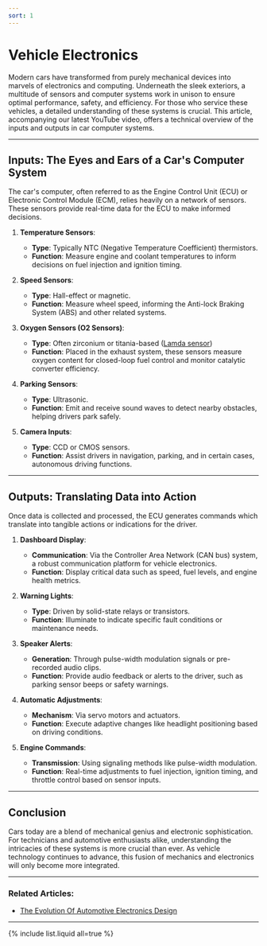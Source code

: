 ```yaml
---
sort: 1
---
```


# Vehicle Electronics

Modern cars have transformed from purely mechanical devices into marvels of electronics and computing. Underneath the sleek exteriors, a multitude of sensors and computer systems work in unison to ensure optimal performance, safety, and efficiency. For those who service these vehicles, a detailed understanding of these systems is crucial. This article, accompanying our latest YouTube video, offers a technical overview of the inputs and outputs in car computer systems.

---

## Inputs: The Eyes and Ears of a Car's Computer System

The car's computer, often referred to as the Engine Control Unit (ECU) or Electronic Control Module (ECM), relies heavily on a network of sensors. These sensors provide real-time data for the ECU to make informed decisions.

1. **Temperature Sensors**:
   - **Type**: Typically NTC (Negative Temperature Coefficient) thermistors.
   - **Function**: Measure engine and coolant temperatures to inform decisions on fuel injection and ignition timing.

2. **Speed Sensors**:
   - **Type**: Hall-effect or magnetic.
   - **Function**: Measure wheel speed, informing the Anti-lock Braking System (ABS) and other related systems.

3. **Oxygen Sensors (O2 Sensors)**:
   - **Type**: Often zirconium or titania-based ([Lamda sensor](https://www.picoauto.com/library/automotive-guided-tests/titania-lambda-sensor/))
   - **Function**: Placed in the exhaust system, these sensors measure oxygen content for closed-loop fuel control and monitor catalytic converter efficiency.

4. **Parking Sensors**:
   - **Type**: Ultrasonic.
   - **Function**: Emit and receive sound waves to detect nearby obstacles, helping drivers park safely.

5. **Camera Inputs**:
   - **Type**: CCD or CMOS sensors.
   - **Function**: Assist drivers in navigation, parking, and in certain cases, autonomous driving functions.

---

## Outputs: Translating Data into Action

Once data is collected and processed, the ECU generates commands which translate into tangible actions or indications for the driver.

1. **Dashboard Display**:
   - **Communication**: Via the Controller Area Network (CAN bus) system, a robust communication platform for vehicle electronics.
   - **Function**: Display critical data such as speed, fuel levels, and engine health metrics.

2. **Warning Lights**:
   - **Type**: Driven by solid-state relays or transistors.
   - **Function**: Illuminate to indicate specific fault conditions or maintenance needs.

3. **Speaker Alerts**:
   - **Generation**: Through pulse-width modulation signals or pre-recorded audio clips.
   - **Function**: Provide audio feedback or alerts to the driver, such as parking sensor beeps or safety warnings.

4. **Automatic Adjustments**:
   - **Mechanism**: Via servo motors and actuators.
   - **Function**: Execute adaptive changes like headlight positioning based on driving conditions.

5. **Engine Commands**:
   - **Transmission**: Using signaling methods like pulse-width modulation.
   - **Function**: Real-time adjustments to fuel injection, ignition timing, and throttle control based on sensor inputs.

---

## Conclusion

Cars today are a blend of mechanical genius and electronic sophistication. For technicians and automotive enthusiasts alike, understanding the intricacies of these systems is more crucial than ever. As vehicle technology continues to advance, this fusion of mechanics and electronics will only become more integrated.

---

### Related Articles:

- [The Evolution Of Automotive Electronics Design]('https://resources.altium.com/p/the-evolution-of-automotive-electronics')

---



{% include list.liquid all=true %}
